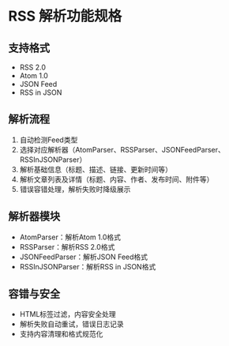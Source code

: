 # RSS 解析功能规格

## 支持格式
- RSS 2.0
- Atom 1.0
- JSON Feed
- RSS in JSON

## 解析流程
1. 自动检测Feed类型
2. 选择对应解析器（AtomParser、RSSParser、JSONFeedParser、RSSInJSONParser）
3. 解析基础信息（标题、描述、链接、更新时间等）
4. 解析文章列表及详情（标题、内容、作者、发布时间、附件等）
5. 错误容错处理，解析失败时降级展示

## 解析器模块
- AtomParser：解析Atom 1.0格式
- RSSParser：解析RSS 2.0格式
- JSONFeedParser：解析JSON Feed格式
- RSSInJSONParser：解析RSS in JSON格式

## 容错与安全
- HTML标签过滤，内容安全处理
- 解析失败自动重试，错误日志记录
- 支持内容清理和格式规范化 